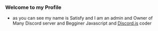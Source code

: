 ### Welcome to my Profile

- as you can see my name is Satisfy and I am an admin and Owner of Many Discord server and  Begginer Javascript and [Discord.js](https://github.com/discordjs/discord.js) coder

<!--
**Satisfy4339/Satisfy4339** is a ✨ _special_ ✨ repository because its `README.md` (this file) appears on your GitHub profile.

Here are some ideas to get you started:

- 🔭 I’m currently working on ...
- 🌱 I’m currently learning ...
- 👯 I’m looking to collaborate on ...
- 🤔 I’m looking for help with ...
- 💬 Ask me about ...
- 📫 How to reach me: ...
- 😄 Pronouns: ...
- ⚡ Fun fact: ...
-->
